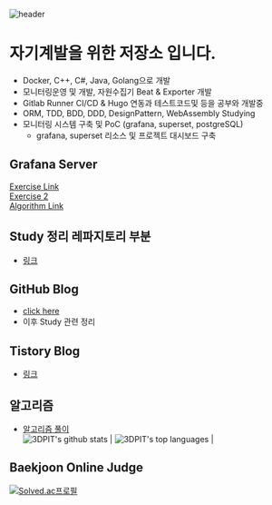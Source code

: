 ![header](https://capsule-render.vercel.app/api?type=slice&color=auto&height=300&section=header&text=StudySpace%203DPIT&fontSize=90)
# 자기계발을 위한 저장소 입니다.
- Docker, C++, C#, Java, Golang으로 개발
- 모니터링운영 및 개발, 자원수집기 Beat & Exporter 개발
- Gitlab Runner CI/CD & Hugo 연동과 테스트코드및 등을 공부와 개발중
- ORM, TDD, BDD, DDD, DesignPattern, WebAssembly Studying
- 모니터링 시스템 구축 및 PoC (grafana, superset, postgreSQL)
  - grafana, superset 리소스 및 프로젝트 대시보드 구축
## Grafana Server
[Exercise Link](http://kyeongmin.iptime.org:3000/d/7iZhYOPnk/exercise?orgId=1&from=1644765110519&to=1649949110519)  
[Exercise 2](http://kyeongmin.iptime.org:3000/d/7iZhYOPnk1/undong_daesibodeu?orgId=1)  
[Algorithm Link](http://kyeongmin.iptime.org:3000/d/WDdGepy7k/algorithm?orgId=1&from=1640962800000&to=1672498799999)  
## Study 정리 레파지토리 부분
- [링크](https://github.com/3DPIT/study/tree/master/02.studyData)
## GitHub Blog 
- [click here](https://3dpit.github.io)
- 이후 Study 관련 정리

## Tistory Blog
- [링크](https://3dpit.tistory.com/)  

## 알고리즘
- [알고리즘 풀이](https://github.com/3DPIT/study/tree/master/02.studyData/10.Algorithm)  
![3DPIT's github stats](https://github-readme-stats.vercel.app/api?username=3DPIT&show_icons=true&title_color=f6c32c&icon_color=f6c32c&text_color=9f9f9f&bg_color=151515&count_private=true) | ![3DPIT's top languages](https://github-readme-stats.vercel.app/api/top-langs/?username=3DPIT&show_icons=true&title_color=f6c32c&icon_color=f6c32c&text_color=9f9f9f&bg_color=151515&count_private=true&layout=compact) |

 ## Baekjoon Online Judge
 [![Solved.ac프로필](http://mazassumnida.wtf/api/v2/generate_badge?boj=ferrari0817)](https://solved.ac/ferrari0817)
<!--
**3DPIT/3DPIT** is a ✨ _special_ ✨ repository because its `README.md` (this file) appears on your GitHub profile.
Here are some ideas to get you started:

- 🔭 I’m currently working on ...
- 🌱 I’m currently learning ...
- 👯 I’m looking to collaborate on ...
- 🤔 I’m looking for help with ...
- 💬 Ask me about ...
- 📫 How to reach me: ...
- 😄 Pronouns: ...
- ⚡ Fun fact: ...
-->
